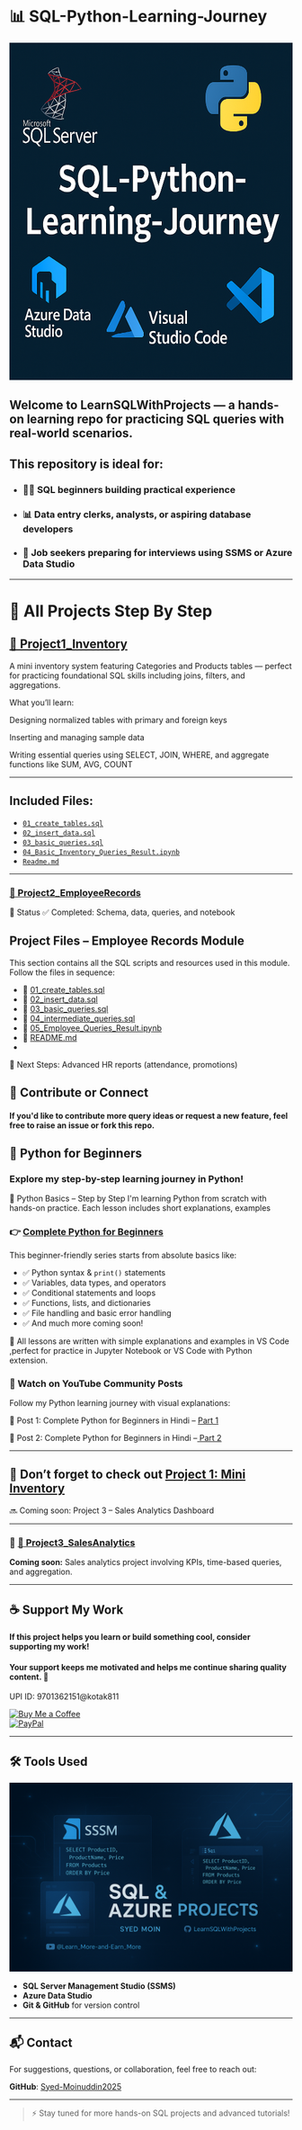 # 📊 **SQL-Python-Learning-Journey**

<div align="center">
  <img src="https://raw.githubusercontent.com/Syed-Moinuddin2025/SQL-Python-Learning-Journey/main/Images/Image123.png" alt="SQL-Python Banner" width="1000" height="600">
</div>

 
## Welcome to **LearnSQLWithProjects** — a hands-on learning repo for practicing SQL queries with real-world scenarios.

## This repository is ideal for:
- ### 🧑‍💻 SQL beginners building practical experience  
- ### 📊 Data entry clerks, analysts, or aspiring database developers  
- ### 💼 Job seekers preparing for interviews using SSMS or Azure Data Studio  

---

# 📁 All Projects Step By Step

## [📁 Project1_Inventory](./Project1_Inventory)

A mini inventory system featuring Categories and Products tables — perfect for practicing foundational SQL skills including joins, filters, and aggregations.

What you’ll learn:

Designing normalized tables with primary and foreign keys

Inserting and managing sample data

Writing essential queries using SELECT, JOIN, WHERE, and aggregate functions like SUM, AVG, COUNT

---

## Included Files:
- [`01_create_tables.sql`](./Project1_Inventory/01_create_tables.sql)
- [`02_insert_data.sql`](./Project1_Inventory/02_insert_data.sql)
- [`03_basic_queries.sql`](./Project1_Inventory/03_basic_queries.sql)
- [`04_Basic_Inventory_Queries_Result.ipynb`](./Project1_Inventory/04_Basic_Inventory_Queries_Result.ipynb)
- [`Readme.md`](./Project1_Inventory/Readme.md)

---

### [📁 Project2_EmployeeRecords](./Project2_EmployeeRecords)
📌 Status ✅ Completed: Schema, data, queries, and notebook

## Project Files – Employee Records Module
This section contains all the SQL scripts and resources used in this module. Follow the files in sequence:
- 📄 [01_create_tables.sql](https://github.com/Syed-Moinuddin2025/LearnSQLWithProjects/blob/main/Project2_EmployeeRecords/01_create_tables.sql)  
- 📄 [02_insert_data.sql](https://github.com/Syed-Moinuddin2025/LearnSQLWithProjects/blob/main/Project2_EmployeeRecords/02_insert_data.sql)  
- 📄 [03_basic_queries.sql](https://github.com/Syed-Moinuddin2025/LearnSQLWithProjects/blob/main/Project2_EmployeeRecords/03_basic_queries.sql)  
- 📄 [04_intermediate_queries.sql](https://github.com/Syed-Moinuddin2025/LearnSQLWithProjects/blob/main/Project2_EmployeeRecords/04_intermediate_queries.sql)  
- 🧾 [05_Employee_Queries_Result.ipynb](https://github.com/Syed-Moinuddin2025/LearnSQLWithProjects/blob/main/Project2_EmployeeRecords/05_Employee_Queries_Result.ipynb)  
- 📘 [README.md](https://github.com/Syed-Moinuddin2025/LearnSQLWithProjects/blob/main/Project2_EmployeeRecords/README.md)
- 
🚧 Next Steps: Advanced HR reports (attendance, promotions)


## 🙌 Contribute or Connect
#### If you'd like to contribute more query ideas or request a new feature, feel free to raise an issue or fork this repo.

## 🐍 Python for Beginners
### Explore my step-by-step learning journey in Python! 
📌 Python Basics – Step by Step
I'm learning Python from scratch with hands-on practice.
Each lesson includes short explanations, examples
### 👉 [Complete Python for Beginners](https://github.com/Syed-Moinuddin2025/SQL-Python-Learning-Journey/tree/main/Python%20for%20beginners)
This beginner-friendly series starts from absolute basics like:
- ✅ Python syntax & `print()` statements  
- ✅ Variables, data types, and operators  
- ✅ Conditional statements and loops  
- ✅ Functions, lists, and dictionaries  
- ✅ File handling and basic error handling  
- ✅ And much more coming soon!

📘 All lessons are written with simple explanations and examples in  VS Code ,perfect for practice in Jupyter Notebook or VS Code with Python extension.
### 🎥 Watch on YouTube Community Posts
 Follow my Python learning journey with visual explanations:
 
🔗 Post 1: Complete Python for Beginners in Hindi – [Part 1 ](http://youtube.com/post/Ugkx8_eBVX3Y5S1jkLm22Sidf41HgMxOHZ3m?si=SD1LPZ76D7GNBQWp)

🔗 Post 2: Complete Python for Beginners in Hindi –[ Part 2](http://youtube.com/post/UgkxCfxe0uB8kFyyxpuN-vyKnnN5A54uUy-n?si=y3PCtqo7yFsIvogo)

---
 ## 🔔 Don’t forget to check out [Project 1: Mini Inventory](./Project1_Inventory)

 
  🔜 Coming soon: Project 3 – Sales Analytics Dashboard

  ---
  

### 🚧 [📁 Project3_SalesAnalytics](./Project3_SalesAnalytics)

**Coming soon:** Sales analytics project involving KPIs, time-based queries, and aggregation.

---

## ☕ Support My Work

#### If this project helps you learn or build something cool, consider supporting my work!  
#### Your support keeps me motivated and helps me continue sharing quality content. 🙌

UPI ID: 9701362151@kotak811

[![Buy Me a Coffee](https://img.shields.io/badge/☕-Buy_Me_A_Coffee-yellow?style=flat-square)](https://coff.ee/syedmoin)  
[![PayPal](https://img.shields.io/badge/💰-Donate_via_PayPal-blue?style=flat-square)](https://paypal.me/syedmoinuddin101)

---

## 🛠 Tools Used
![SQL & Azure Projects](https://github.com/Syed-Moinuddin2025/LearnSQLWithProjects/blob/main/Images/Sql%26Azur.png?raw=true)

- **SQL Server Management Studio (SSMS)**  
- **Azure Data Studio**  
- **Git & GitHub** for version control  

---

## 📬 Contact

For suggestions, questions, or collaboration, feel free to reach out:

**GitHub**: [Syed-Moinuddin2025](https://github.com/Syed-Moinuddin2025)

---

> ⚡ Stay tuned for more hands-on SQL projects and advanced tutorials!

